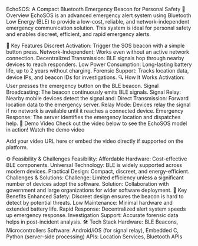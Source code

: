EchoSOS: A Compact Bluetooth Emergency Beacon for Personal Safety
🚀 Overview
EchoSOS is an advanced emergency alert system using Bluetooth Low Energy (BLE) to provide a low-cost, reliable, and network-independent emergency communication solution. This system is ideal for personal safety and enables discreet, efficient, and rapid emergency alerts.

📢 Key Features
Discreet Activation: Trigger the SOS beacon with a simple button press.
Network-Independent: Works even without an active network connection.
Decentralized Transmission: BLE signals hop through nearby devices to reach responders.
Low Power Consumption: Long-lasting battery life, up to 2 years without charging.
Forensic Support: Tracks location data, device IPs, and beacon IDs for investigations.
🔍 How It Works
Activation: User presses the emergency button on the BLE beacon.
Signal Broadcasting: The beacon continuously emits BLE signals.
Signal Relay: Nearby mobile devices detect the signal and:
Direct Transmission: Forward location data to the emergency server.
Relay Mode: Devices relay the signal if no network is available until it reaches a connected device.
Emergency Response: The server identifies the emergency location and dispatches help.
🎥 Demo Video
Check out the video below to see the EchoSOS model in action!
Watch the demo video

Add your video URL here or embed the video directly if supported on the platform.

⚙️ Feasibility & Challenges
Feasibility:
Affordable Hardware: Cost-effective BLE components.
Universal Technology: BLE is widely supported across modern devices.
Practical Design: Compact, discreet, and energy-efficient.
Challenges & Solutions:
Challenge: Limited efficiency unless a significant number of devices adopt the software.
Solution: Collaboration with government and large organizations for wider software deployment.
🌟 Key Benefits
Enhanced Safety: Discreet design ensures the beacon is hard to detect by potential threats.
Low Maintenance: Minimal hardware and extended battery life.
Rapid Response: Decentralized alert system speeds up emergency response.
Investigation Support: Accurate forensic data helps in post-incident analysis.
🛠️ Tech Stack
Hardware: BLE Beacons, Microcontrollers
Software: Android/iOS (for signal relay), Embedded C, Python (server-side processing)
APIs: Location Services, Bluetooth APIs
